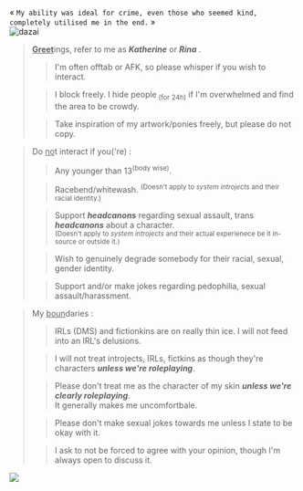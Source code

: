  «  `My ability was ideal for crime, even those who seemed kind, completely utilised me in the end.`  » <br/>
![ dazai](https://files.catbox.moe/3nntld.PNG) </br>
> <ins>**Greet**</ins>ings, refer to me as ***Katherine*** or ***Rina*** . </br>
> >  I'm often offtab or AFK, so please whisper if you wish to interact. </br>
> 
> > I block freely. I hide people<sub> (for 24h)</sub> if I'm overwhelmed and find the area to be crowdy.
> 
> > Take inspiration of my artwork/ponies freely, but please do not copy.

> Do <ins>no</ins>t interact if you('re) : </br>
> > Any younger than 13<sup>(body wise)</sup>. </br>
> 
> > Racebend/whitewash. <sup> (Doesn't apply to *system introjects* and their racial identity.) </sup>
> 
> > Support ***headcanons*** regarding sexual assault, trans ***headcanons*** about a character. </br><sup> (Doesn't apply to *system introjects* and their actual experienece be it in-source or outside it.) </sup> </br>
>
> > Wish to genuinely degrade somebody for their racial, sexual, gender identity.
>
> > Support and/or make jokes regarding pedophilia, sexual assault/harassment.

> My <ins>boun</ins>daries : </br>
> > IRLs (DMS) and fictionkins are on really thin ice. I will not feed into an IRL's delusions.
> 
> > I will not treat introjects, IRLs, fictkins as though they're characters ***unless we're roleplaying***.
> 
> > Please don't treat me as the character of my skin ***unless we're clearly roleplaying***. </br>It generally makes me uncomfortbale.
>
> > Please don't make sexual jokes towards me unless I state to be okay with it.
> 
> > I ask to not be forced to agree with your opinion, though I'm always open to discuss it. </br>


![](https://komarev.com/ghpvc/?username=tigerspaws)
